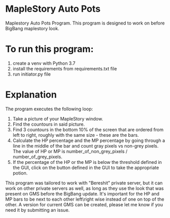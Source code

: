 # MapleStory Auto Pots
Maplestory Auto Pots Program. This program is designed to work on before BigBang maplestory look.

# To run this program:
1. create a venv with Python 3.7
2. install the requirements from requirements.txt file
3. run initiator.py file

# Explanation
The program executes the following loop:
1. Take a picture of your MapleStory window.
2. Find the countours in said picture.
3. Find 3 countours in the bottom 10% of the screen that are ordered from left to right, roughly with the same size - these are the bars.
4. Calculate the HP percentage and the MP percentage by going through a line in the middle of the bar and count gray pixels vs non-grey pixels. The value of HP or MP is number_of_non_grey_pixels / number_of_grey_pixels.
5. If the percentage of the HP or the MP is below the threshold defined in the GUI, click on the button defined in the GUI to take the appropriate potion.


This program was tailored to work with "Bereshit" private server, but it can work on other private servers as well, as long as they use the look that was present on GMS before the BigBang update. It's important for the HP and MP bars to be next to each other left\right wise instead of one on top of the other.
A version for current GMS can be created, please let me know if you need it by submitting an issue.

